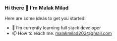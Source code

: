 ### Hi there 👋 I'm Malak Milad

Here are some ideas to get you started:
- 🌱 I’m currently learning full stack developer 
- 📫 How to reach me: malakmilad202@gmail.com


